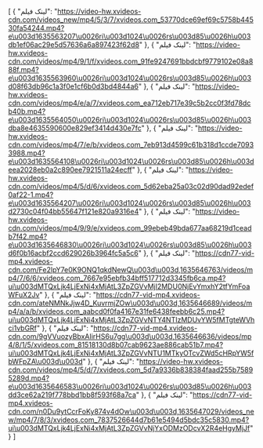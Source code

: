[
  {
    "لینک فیلم": "https://video-hw.xvideos-cdn.com/videos_new/mp4/5/3/7/xvideos.com_53770dce69ef69c5758b44530fa54244.mp4?e\u003d1635563207\u0026ri\u003d1024\u0026rs\u003d85\u0026h\u003db1ef06ac29e5d57636a6a897423f62d8"
  },
  {
    "لینک فیلم": "https://video-hw.xvideos-cdn.com/videos/mp4/9/1/f/xvideos.com_91fe9247691bbdcbf9779102e08a888f.mp4?e\u003d1635563960\u0026ri\u003d1024\u0026rs\u003d85\u0026h\u003d08f63db96c1a3f0e1cf6b0d3bd4844a6"
  },
  {
    "لینک فیلم": "https://video-hw.xvideos-cdn.com/videos/mp4/e/a/7/xvideos.com_ea712eb717e39c5b2cc0f3fd78dcb40b.mp4?e\u003d1635564050\u0026ri\u003d1024\u0026rs\u003d85\u0026h\u003dba8e4635590600e829ef3414d430e7fc"
  },
  {
    "لینک فیلم": "https://video-hw.xvideos-cdn.com/videos/mp4/7/e/b/xvideos.com_7eb913d4599c61b318d1ccde70933988.mp4?e\u003d1635564108\u0026ri\u003d1024\u0026rs\u003d85\u0026h\u003deea2028eb0a2c890ee7921511a24ecff"
  },
  {
    "لینک فیلم": "https://video-hw.xvideos-cdn.com/videos/mp4/5/d/6/xvideos.com_5d62eba25a03c02d90dad92edef0af22-1.mp4?e\u003d1635564207\u0026ri\u003d1024\u0026rs\u003d85\u0026h\u003d2730c04f04bb55647f121e820a9316e4"
  },
  {
    "لینک فیلم": "https://video-hw.xvideos-cdn.com/videos/mp4/9/9/e/xvideos.com_99ebeb49bda677aa68219d1ceadb7f42.mp4?e\u003d1635646830\u0026ri\u003d1024\u0026rs\u003d85\u0026h\u003d6f0b16acbf2ccd629026b3964fc5a5c6"
  },
  {
    "لینک فیلم": "https://cdn77-vid-mp4.xvideos-cdn.com/Fe2lpY7e0K9ONQ1qkdNewQ\u003d\u003d,1635646763/videos/mp4/7/6/6/xvideos.com_7667e95ebfb34bff517712d3345fb6ca.mp4?ui\u003dMTQxLjk4LjExNi4xMjAtL3ZpZGVvMjI2MDU0NjEvYmxhY2tfYmFoaWFuX2Jv"
  },
  {
    "لینک فیلم": "https://cdn77-vid-mp4.xvideos-cdn.com/ateNMNkJjw4D_KuvrmjZOw\u003d\u003d,1635646689/videos/mp4/a/a/b/xvideos.com_aabcd0f0fa4167e31fe6438feebb6c25.mp4?ui\u003dMTQxLjk4LjExNi4xMjAtL3ZpZGVvNTY4NTIzMDUvYW5fMTgteWVhci1vbGRf"
  },
  {
    "لینک فیلم": "https://cdn77-vid-mp4.xvideos-cdn.com/9gVVuozyBbxAIirHS6u7gg\u003d\u003d,1635646636/videos/mp4/8/1/5/xvideos.com_81518130d8b07cab9623ae886cab51b7.mp4?ui\u003dMTQxLjk4LjExNi4xMjAtL3ZpZGVvNTU1MTkyOTcvZWd5cHRpYW5fbWFpZA\u003d\u003d"
  },
  {
    "لینک فیلم": "https://video-hw.xvideos-cdn.com/videos/mp4/5/d/7/xvideos.com_5d7a9336b838384faad255b75895289d.mp4?e\u003d1635646583\u0026ri\u003d1024\u0026rs\u003d85\u0026h\u003dd3ce62a219f778bbd1bb8f593f68a7ca"
  },
  {
    "لینک فیلم": "https://cdn77-vid-mp4.xvideos-cdn.com/n0Du9ytCcrFoKy874v4dOw\u003d\u003d,1635647029/videos_new/mp4/7/8/3/xvideos.com_7837526644d7b61e5494d5bdc35c5830.mp4?ui\u003dMTQxLjk4LjExNi4xMjAtL3ZpZGVvNjYxODMzODcvX2R4eHgyMjJf"
  }
]
